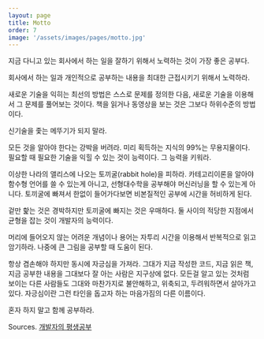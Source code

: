 ```yaml
---
layout: page
title: Motto
order: 7
image: '/assets/images/pages/motto.jpg'
---
```


지금 다니고 있는 회사에서 하는 일을 잘하기 위해서 노력하는 것이 가장 좋은 공부다.

회사에서 하는 일과 개인적으로 공부하는 내용을 최대한 근접시키기 위해서 노력하라.

새로운 기술을 익히는 최선의 방법은 스스로 문제를 정의한 다음, 새로운 기술을 이용해서 그 문제를 풀어보는 것이다. 책을 읽거나 동영상을 보는 것은 그보다 하위수준의 방법이다.

신기술을 좇는 메뚜기가 되지 말라.

모든 것을 알아야 한다는 강박을 버려라. 미리 획득하는 지식의 99%는 무용지물이다. 필요할 때 필요한 기술을 익힐 수 있는 것이 능력이다. 그 능력을 키워라.

이상한 나라의 앨리스에 나오는 토끼굴(rabbit hole)을 피하라. 카테고리이론을 알아야 함수형 언어를 쓸 수 있는게 아니고, 선형대수학을 공부해야 머신러닝을 할 수 있는게 아니다. 토끼굴에 빠져서 한없이 들어가다보면 비본질적인 공부에 시간을 허비하게 된다.

겉만 핥는 것은 경박하지만 토끼굴에 빠지는 것은 우매하다. 둘 사이의 적당한 지점에서 균형을 잡는 것이 개발자의 능력이다.

머리에 들어오지 않는 어려운 개념이나 용어는 자투리 시간을 이용해서 반복적으로 읽고 암기하라. 나중에 큰 그림을 공부할 때 도움이 된다.

항상 겸손해야 하지만 동시에 자긍심을 가져라. 그대가 지금 작성한 코드, 지금 읽은 책, 지금 공부한 내용을 그대보다 잘 아는 사람은 지구상에 없다. 모든걸 알고 있는 것처럼 보이는 다른 사람들도 그대와 마찬가지로 불안해하고, 위축되고, 두려워하면서 살아가고 있다. 자긍심이란 그런 타인을 돕고자 하는 마음가짐의 다른 이름이다.

혼자 하지 말고 함께 공부하라.

Sources. [개발자의 평생공부](https://m.zdnet.co.kr/column_view.asp?artice_id=20170616090644&re=zdk)